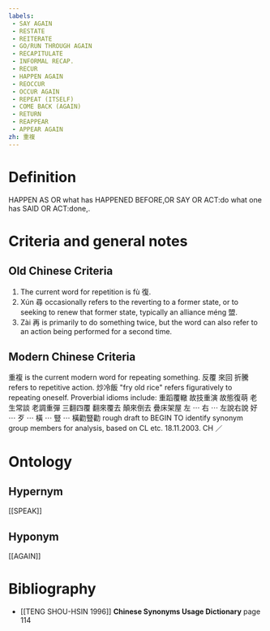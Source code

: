 ```yaml
---
labels: 
 - SAY AGAIN
 - RESTATE
 - REITERATE
 - GO/RUN THROUGH AGAIN
 - RECAPITULATE
 - INFORMAL RECAP.
 - RECUR
 - HAPPEN AGAIN
 - REOCCUR
 - OCCUR AGAIN
 - REPEAT (ITSELF)
 - COME BACK (AGAIN)
 - RETURN
 - REAPPEAR
 - APPEAR AGAIN
zh: 重複
---
```


# Definition
HAPPEN AS OR what has HAPPENED BEFORE,OR SAY OR ACT:do what one has SAID OR ACT:done,.
# Criteria and general notes
## Old Chinese Criteria
1. The current word for repetition is fù 復.
2. Xún 尋 occasionally refers to the reverting to a former state, or to seeking to renew that former state, typically an alliance méng 盟.
3. Zài 再 is primarily to do something twice, but the word can also refer to an action being performed for a second time.
## Modern Chinese Criteria
重複 is the current modern word for repeating something.
反覆
來回
折騰 refers to repetitive action.
炒冷飯 "fry old rice" refers figuratively to repeating oneself.
Proverbial idioms include:
重蹈覆轍
故技重演
故態復萌
老生常談
老調重彈
三翻四覆
翻來覆去
顛來倒去
疊床架屋
左 ⋯ 右 ⋯
左說右說
好 ⋯ 歹 ⋯
橫 ⋯ 豎 ⋯
橫勸豎勸
rough draft to BEGIN TO identify synonym group members for analysis, based on CL etc. 18.11.2003. CH ／
# Ontology

## Hypernym
[[SPEAK]]
## Hyponym
[[AGAIN]]
# Bibliography
- [[TENG SHOU-HSIN 1996]]
**Chinese Synonyms Usage Dictionary** page 114
